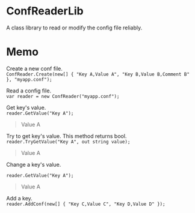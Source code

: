 # ConfReaderLib
 A class library to read or modify the config file reliably.  
  
# Memo
 Create a new conf file.  
 `ConfReader.Create(new[] { "Key A,Value A", "Key B,Value B,Comment B" }, "myapp.conf");`  
  
 Read a config file.  
 `var reader = new ConfReader("myapp.conf");`  
  
 Get key's value.  
 `reader.GetValue("Key A");`  
>Value A  
  
 Try to get key's value. This method returns bool.  
 `reader.TryGetValue("Key A", out string value);`  
>Value A  
  
 Change a key's value.  
 ```reader.ChangeValue("Key A", "New Value A");  
 reader.GetValue("Key A");  
 ```
>Value A  
  
 Add a key.  
 `reader.AddConf(new[] { "Key C,Value C", "Key D,Value D" });`  
